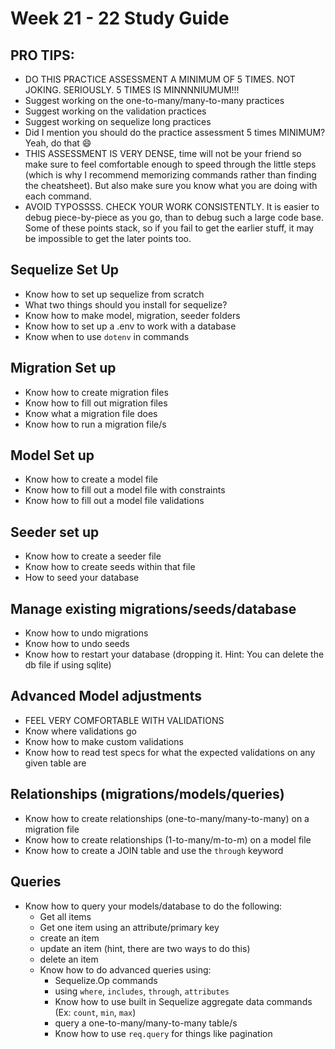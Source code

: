 # Week 21 - 22 Study Guide


## PRO TIPS:

- DO THIS PRACTICE ASSESSMENT A MINIMUM OF 5 TIMES. NOT JOKING. SERIOUSLY. 5 TIMES IS MINNNNIUMUM!!!
- Suggest working on the one-to-many/many-to-many practices
- Suggest working on the validation practices
- Suggest working on sequelize long practices
- Did I mention you should do the practice assessment 5 times MINIMUM? Yeah, do that 😄
- THIS ASSESSMENT IS VERY DENSE, time will not be your friend so make sure to feel comfortable enough to speed through the little steps (which is why I recommend memorizing commands rather than finding the cheatsheet). But also make sure you know what you are doing with each command.
- AVOID TYPOSSSS. CHECK YOUR WORK CONSISTENTLY. It is easier to debug piece-by-piece as you go, than to debug such a large code base. Some of these points stack, so if you fail to get the earlier stuff, it may be impossible to get the later points too.


## Sequelize Set Up

- Know how to set up sequelize from scratch
- What two things should you install for sequelize?
- Know how to make model, migration, seeder folders
- Know how to set up a .env to work with a database
- Know when to use `dotenv` in commands
## Migration Set up

- Know how to create migration files
- Know how to fill out migration files
- Know what a migration file does
- Know how to run a migration file/s
## Model Set up

- Know how to create a model file
- Know how to fill out a model file with constraints
- Know how to fill out a model file validations
## Seeder set up

- Know how to create a seeder file
- Know how to create seeds within that file
- How to seed your database
## Manage existing migrations/seeds/database

- Know how to undo migrations
- Know how to undo seeds
- Know how to restart your database (dropping it. Hint: You can delete the db file if using sqlite)
## Advanced Model adjustments

- FEEL VERY COMFORTABLE WITH VALIDATIONS
- Know where validations go
- Know how to make custom validations
- Know how to read test specs for what the expected validations on any given table are
## Relationships (migrations/models/queries)

- Know how to create relationships (one-to-many/many-to-many) on a migration file
- Know how to create relationships (1-to-many/m-to-m) on a model file
- Know how to create a JOIN table and use the `through` keyword
## Queries

- Know how to query your models/database to do the following:
    - Get all items
    - Get one item using an attribute/primary key
    - create an item
    - update an item (hint, there are two ways to do this)
    - delete an item
    - Know how to do advanced queries using:
        - Sequelize.Op commands
        - using `where`, `includes`, `through`, `attributes`
        - Know how to use built in Sequelize aggregate data commands (Ex: `count`, `min`, `max`)
        - query a one-to-many/many-to-many table/s
        - Know how to use `req.query` for things like pagination
